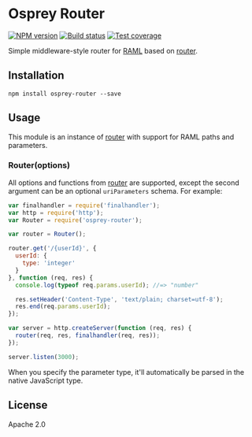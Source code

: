 # Osprey Router

[![NPM version][npm-image]][npm-url]
[![Build status][travis-image]][travis-url]
[![Test coverage][coveralls-image]][coveralls-url]

Simple middleware-style router for [RAML](https://github.com/raml-org/raml-spec/blob/master/raml-0.8.md#template-uris-and-uri-parameters) based on [router](https://github.com/pillarjs/router).

## Installation

```shell
npm install osprey-router --save
```

## Usage

This module is an instance of [router](https://github.com/pillarjs/router) with support for RAML paths and parameters.

### Router(options)

All options and functions from [router](https://github.com/pillarjs/router) are supported, except the second argument can be an optional `uriParameters` schema. For example:

```js
var finalhandler = require('finalhandler');
var http = require('http');
var Router = require('osprey-router');

var router = Router();

router.get('/{userId}', {
  userId: {
    type: 'integer'
  }
}, function (req, res) {
  console.log(typeof req.params.userId); //=> "number"

  res.setHeader('Content-Type', 'text/plain; charset=utf-8');
  res.end(req.params.userId);
});

var server = http.createServer(function (req, res) {
  router(req, res, finalhandler(req, res));
});

server.listen(3000);
```

When you specify the parameter type, it'll automatically be parsed in the native JavaScript type.

## License

Apache 2.0

[npm-image]: https://img.shields.io/npm/v/osprey-router.svg?style=flat
[npm-url]: https://npmjs.org/package/osprey-router
[travis-image]: https://img.shields.io/travis/mulesoft-labs/osprey-router.svg?style=flat
[travis-url]: https://travis-ci.org/mulesoft-labs/osprey-router
[coveralls-image]: https://img.shields.io/coveralls/mulesoft-labs/osprey-router.svg?style=flat
[coveralls-url]: https://coveralls.io/r/mulesoft-labs/osprey-router?branch=master
